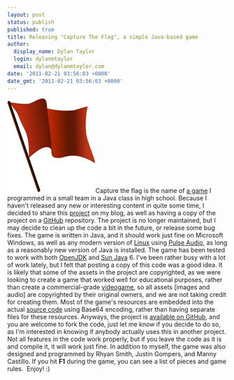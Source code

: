 ```yaml
---
layout: post
status: publish
published: true
title: Releasing "Capture The Flag", a simple Java-based game
author:
  display_name: Dylan Taylor
  login: dylanmtaylor
  email: dylan@dylanmtaylor.com
date: '2011-02-21 03:56:03 +0000'
date_gmt: '2011-02-21 03:56:03 +0000'
---
```

<p><img class="alignleft" title="Red Waving Flag" src="/images/blog/2011/03/2000px-Red_flag_waving.svg_2.png" alt="" width="202" height="217" />Capture the flag is the name of <a class="zem_slink" title="Game" rel="wikipedia" href="http://en.wikipedia.org/wiki/Game">a game</a> I programmed in a small team in a Java class in high school. Because I haven't released any new or interesting content in quite some time, I decided to share this <a class="zem_slink" title="Project" rel="wikipedia" href="http://en.wikipedia.org/wiki/Project">project</a> on my blog, as well as having a copy of the project on a <a class="zem_slink" title="GitHub" rel="homepage" href="http://github.com">GitHub</a> repository. The project is no longer maintained, but I may decide to clean up the code a bit in the future, or release some bug fixes. The game is written in Java, and it should work just fine on Microsoft Windows, as well as any modern version of <a class="zem_slink" title="Linux" rel="homepage" href="http://www.kernel.org/">Linux</a> using <a class="zem_slink" title="PulseAudio" rel="homepage" href="http://pulseaudio.org/">Pulse Audio</a>, as long as a reasonably new version of Java is installed. The game has been tested to work with both <a class="zem_slink" title="OpenJDK" rel="homepage" href="http://openjdk.java.net/projects/jdk7/">OpenJDK</a> and <a class="zem_slink" title="Java (software platform)" rel="homepage" href="http://www.java.com">Sun Java</a> 6. I've been rather busy with a lot of work lately, but I felt that posting a copy of this code was a good idea. It is likely that some of the assets in the project are copyrighted, as we were looking to create a game that worked well for educational purposes, rather than create a commercial-grade <a class="zem_slink" title="Video game" rel="wikipedia" href="http://en.wikipedia.org/wiki/Video_game">videogame</a>, so all assets [images and audio] are copyrighted by their original owners, and we are not taking credit for creating them. Most of the game's resources are embedded into the actual <a class="zem_slink" title="Source code" rel="wikipedia" href="http://en.wikipedia.org/wiki/Source_code">source code</a> using Base64 encoding, rather than having separate files for these resources. Anyways, the project is <a href="https://github.com/dylanmtaylor/Capture-The-Flag/">available on GitHub</a>, and you are welcome to fork the code, just let me know if you decide to do so, as I'm interested in knowing if anybody actually uses this in another project. Not all features in the code work properly, but if you leave the code as it is and compile it, it will work just fine. In addition to myself, the game was also designed and programmed by Rhyan Smith, Justin Gompers, and Manny Castillo. If you hit <strong>F1</strong> during the game, you can see a list of pieces and game rules.  Enjoy! :)</p>
